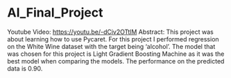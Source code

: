 # AI_Final_Project
Youtube Video: https://youtu.be/-dCiv2OTtlM
Abstract: This project was about learning how to use Pycaret. For this project I performed regression on  the White Wine dataset with the target being ‘alcohol’. The model that was chosen for this project is Light Gradient Boosting Machine as it was the best model when comparing the models. The performance on the predicted data is 0.90. 
